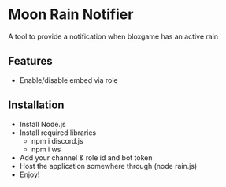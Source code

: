 # Moon Rain Notifier

A tool to provide a notification when bloxgame has an active rain

## Features
- Enable/disable embed via role 
  
## Installation
- Install Node.js
- Install required libraries
  - npm i discord.js
  - npm i ws
- Add your channel & role id and bot token
- Host the application somewhere through (node rain.js)
- Enjoy!
